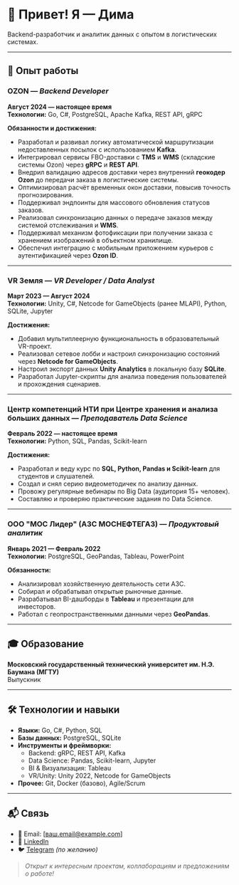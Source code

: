 # 👋 Привет! Я — Дима

Backend-разработчик и аналитик данных с опытом в логистических системах.

---

## 💼 Опыт работы

### **OZON** — *Backend Developer*  
**Август 2024 — настоящее время**  
**Технологии:** Go, C#, PostgreSQL, Apache Kafka, REST API, gRPC  

**Обязанности и достижения:**
- Разработал и развивал логику автоматической маршрутизации недоставленных посылок с использованием **Kafka**.
- Интегрировал сервисы FBO-доставки с **TMS** и **WMS** (складские системы Ozon) через **gRPC** и **REST API**.
- Внедрил валидацию адресов доставки через внутренний **геокодер Ozon** до передачи заказа в логистические системы.
- Оптимизировал расчёт временных окон доставки, повысив точность прогнозирования.
- Поддерживал эндпоинты для массового обновления статусов заказов.
- Реализовал синхронизацию данных о передаче заказов между системой отслеживания и **WMS**.
- Поддерживал механизм фотофиксации при получении заказа с хранением изображений в объектном хранилище.
- Обеспечил интеграцию с мобильным приложением курьеров с аутентификацией через **Ozon ID**.

---

### **VR Земля** — *VR Developer / Data Analyst*  
**Март 2023 — Август 2024**  
**Технологии:** Unity, C#, Netcode for GameObjects (ранее MLAPI), Python, SQLite, Jupyter  

**Достижения:**
- Добавил мультиплеерную функциональность в образовательный VR-проект.
- Реализовал сетевое лобби и настроил синхронизацию состояний через **Netcode for GameObjects**.
- Настроил экспорт данных **Unity Analytics** в локальную базу **SQLite**.
- Разработал Jupyter-скрипты для анализа поведения пользователей и прохождения сценариев.

---

### **Центр компетенций НТИ при Центре хранения и анализа больших данных** — *Преподаватель Data Science*  
**Февраль 2022 — настоящее время**  
**Технологии:** Python, SQL, Pandas, Scikit-learn  

**Достижения:**
- Разработал и веду курс по **SQL, Python, Pandas и Scikit-learn** для студентов и слушателей.
- Создал и снял серию видеометодичек по анализу данных.
- Провожу регулярные вебинары по Big Data (аудитория 15+ человек).
- Составляю и проверяю практические задания по Data Science.

---

### **ООО "МОС Лидер" (АЗС МОСНЕФТЕГАЗ)** — *Продуктовый аналитик*  
**Январь 2021 — Февраль 2022**  
**Технологии:** PostgreSQL, GeoPandas, Tableau, PowerPoint  

**Обязанности:**
- Анализировал хозяйственную деятельность сети АЗС.
- Собирал и обрабатывал открытые рыночные данные.
- Разрабатывал BI-дашборды в **Tableau** и презентации для инвесторов.
- Работал с геопространственными данными через **GeoPandas**.

---

## 🎓 Образование

**Московский государственный технический университет им. Н.Э. Баумана (МГТУ)**  
Выпускник

---

## 🛠️ Технологии и навыки

- **Языки:** Go, C#, Python, SQL
- **Базы данных:** PostgreSQL, SQLite
- **Инструменты и фреймворки:**  
  - Backend: gRPC, REST API, Kafka  
  - Data Science: Pandas, Scikit-learn, Jupyter  
  - BI & Визуализация: Tableau  
  - VR/Unity: Unity 2022, Netcode for GameObjects
- **Прочее:** Git, Docker (базово), Agile/Scrum

---

## 📬 Связь

- 📧 Email: [ваш.email@example.com]  
- 💼 [LinkedIn](https://linkedin.com/in/ваш-профиль)  
- 🐦 [Telegram](https://t.me/ваш_ник) *(по желанию)*

> *Открыт к интересным проектам, коллаборациям и предложениям о работе!*
